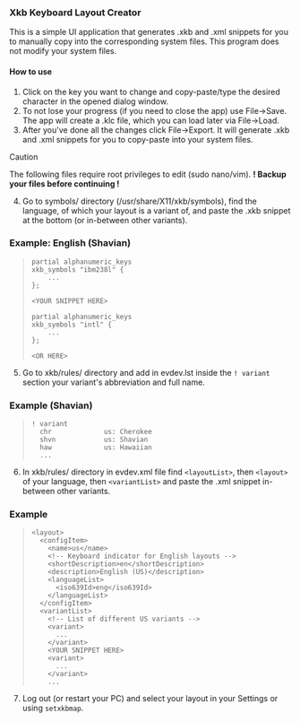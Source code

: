 ### Xkb Keyboard Layout Creator
This is a simple UI application that generates .xkb and .xml snippets for you to manually copy into the corresponding system files. This program does not modify your system files.

#### How to use
1. Click on the key you want to change and copy-paste/type the desired character in the opened dialog window.
2. To not lose your progress (if you need to close the app) use File->Save. The app will create a .klc file, which you can load later via File->Load.
3. After you've done all the changes click File->Export. It will generate .xkb and .xml snippets for you to copy-paste into your system files.
> [!CAUTION]
> The following files require root privileges to edit (sudo nano/vim). <b>! Backup your files before continuing !</b>
4. Go to symbols/ directory (/usr/share/X11/xkb/symbols), find the language, of which your layout is a variant of, and paste the .xkb snippet at the bottom (or in-between other variants).

### Example: English (Shavian)
> ```
> partial alphanumeric_keys
> xkb_symbols "ibm238l" {
>     ...
> };
> 
> <YOUR SNIPPET HERE>
> 
> partial alphanumeric_keys
> xkb_symbols "intl" {
>     ...
> };
>
> <OR HERE>
> ```
5. Go to xkb/rules/ directory and add in evdev.lst inside the `! variant` section your variant's abbreviation and full name.
### Example (Shavian)
> ```
> ! variant
>   chr             us: Cherokee
>   shvn            us: Shavian
>   haw             us: Hawaiian
>   ...
> ```

6. In xkb/rules/ directory in evdev.xml file find `<layoutList>`, then `<layout>` of your language, then `<variantList>` and paste the .xml snippet in-between other variants.

### Example
> ```
> <layout>
>   <configItem>
>     <name>us</name>
>     <!-- Keyboard indicator for English layouts -->
>     <shortDescription>en</shortDescription>
>     <description>English (US)</description>
>     <languageList>
>       <iso639Id>eng</iso639Id>
>     </languageList>
>   </configItem>
>   <variantList>
>     <!-- List of different US variants -->
>     <variant>
>       ...
>     </variant>
>     <YOUR SNIPPET HERE>
>     <variant>
>       ...
>     </variant>
>     ...
> ```
7. Log out (or restart your PC) and select your layout in your Settings or using `setxkbmap`.
